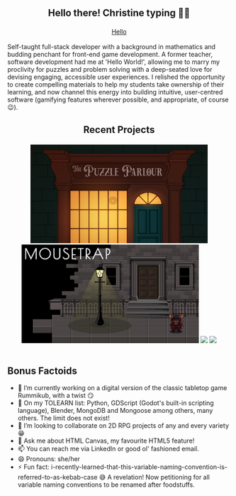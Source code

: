 ## <p align="center">Hello there! Christine typing 👩‍💻</p>
<div align="center"><a href="">Hello</a></div>

<br/>
Self-taught full-stack developer with a background in mathematics and budding penchant for front-end game development. A former teacher, software development had me at 'Hello World!', allowing me to marry my proclivity for puzzles and problem solving with a deep-seated love for devising engaging, accessible user experiences. I relished the opportunity to create compelling materials to help my students take ownership of their learning, and now channel this energy into building intuitive, user-centred software (gamifying features wherever possible, and appropriate, of course 😉).

<br/>

## <p align="center">Recent Projects </p>

<div align="center">
  <img width="400" src="./puzzle-parlour-thumbnail.png" />
  <img width="400" src="./mousetrap-thumbnail.png" />
  <a href="https://github.com/chrislush/puzzleparlour"><img src="https://github-readme-stats.vercel.app/api/pin/?username=chrislush&repo=puzzleparlour&theme=moltack" /></a>
  <a href="https://github.com/chrislush/mousetrap"><img src="https://github-readme-stats.vercel.app/api/pin/?username=chrislush&repo=mousetrap&theme=moltack" /></a>
</div>

<br/>

## Bonus Factoids

- 🔭 I’m currently working on a digital version of the classic tabletop game Rummikub, with a twist 😏<br/>
- 🌱 On my TOLEARN list: Python, GDScript (Godot's built-in scripting language), Blender, MongoDB and Mongoose among others, many others. The limit does not exist!<br/>
- 👯 I’m looking to collaborate on 2D RPG projects of any and every variety 😁<br/>
- 💬 Ask me about HTML Canvas, my favourite HTML5 feature!<br/>
- 📫 You can reach me via LinkedIn or good ol' fashioned email.<br/>
- 😄 Pronouns: she/her<br/>
- ⚡ Fun fact: i-recently-learned-that-this-variable-naming-convention-is-referred-to-as-kebab-case 😅 A revelation! Now petitioning for all variable naming conventions to be renamed after foodstuffs.
